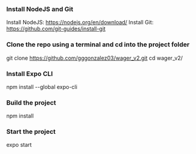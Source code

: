 ### Install NodeJS and Git
Install NodeJS: https://nodejs.org/en/download/
Install Git: https://github.com/git-guides/install-git

### Clone the repo using a terminal and cd into the project folder
git clone https://github.com/gggonzalez03/wager_v2.git
cd wager_v2/

### Install Expo CLI
npm install --global expo-cli

### Build the project
npm install

### Start the project
expo start
